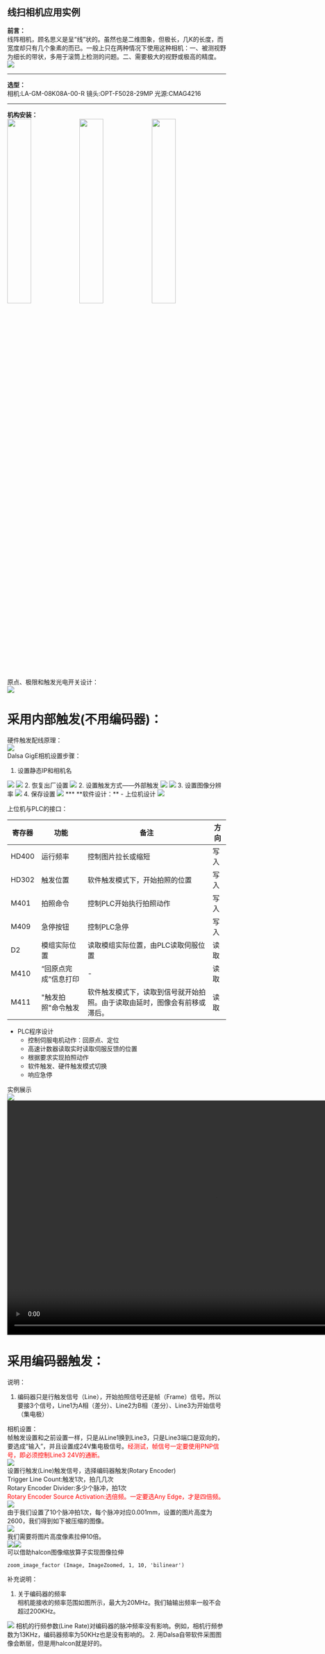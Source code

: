 ## 线扫相机应用实例 ##  
**前言：**  
线阵相机，顾名思义是呈“线”状的。虽然也是二维图象，但极长，几K的长度，而宽度却只有几个象素的而已。一般上只在两种情况下使用这种相机：一、被测视野为细长的带状，多用于滚筒上检测的问题。二、需要极大的视野或极高的精度。  
<img src="1.gif"/>
***  
**选型：**  
相机:LA-GM-08K08A-00-R
镜头:OPT-F5028-29MP
光源:CMAG4216
***  
**机构安装：**  
<img src="正视图.gif" width=33%/><img src="侧视图.gif" width=33%/><img src="俯视图.gif" width=33%/>  
原点、极限和触发光电开关设计：  
<img src="原点极限设计.gif"/>  
# 采用内部触发(不用编码器)： #  
硬件触发配线原理：  
<img src="外部触发接线图.gif"/>  
Dalsa GigE相机设置步骤：  
1. 设置静态IP和相机名  
<img src="设置相机名称.gif"/>  
<img src="设置相机名称2.gif"/>  
2. 恢复出厂设置  
<img src="恢复出厂设置.gif"/>  
2. 设置触发方式——外部触发  
<img src="外部触发1.gif"/>  
<img src="外部触发2.gif"/>  
3. 设置图像分辨率  
<img src="图像分辨率.gif"/>  
4. 保存设置  
<img src="保存参数.gif"/>  
***
**软件设计：**  
- 上位机设计  
<img src="上位机.gif"/>  

上位机与PLC的接口：  

|寄存器|功能|备注|方向|
|-|-|-|-|
|HD400|运行频率|控制图片拉长或缩短|写入
|HD302|触发位置|软件触发模式下，开始拍照的位置|写入
|M401|拍照命令|控制PLC开始执行拍照动作|写入
|M409|急停按钮|控制PLC急停|写入
|D2|模组实际位置|读取模组实际位置，由PLC读取伺服位置|读取
|M410|“回原点完成”信息打印|-|读取
|M411|"触发拍照"命令触发|软件触发模式下，读取到信号就开始拍照。由于读取由延时，图像会有前移或滞后。|读取

- PLC程序设计
    - 控制伺服电机动作：回原点、定位
    - 高速计数器读取实时读取伺服反馈的位置
    - 根据要求实现拍照动作
    - 软件触发、硬件触发模式切换
    - 响应急停  

实例展示  
<img src="20191126.bmp"/>  
<video src="VID_20191126_171002.mp4" width="960" height="540"
controls="controls">  
# 采用编码器触发： #  
说明：  
1. 编码器只是行触发信号（Line），开始拍照信号还是帧（Frame）信号。所以要接3个信号，Line1为A相（差分）、Line2为B相（差分）、Line3为开始信号（集电极）
  
相机设置：  
帧触发设置和之前设置一样，只是从Line1换到Line3，只是Line3端口是双向的，要选成“输入”，并且设置成24V集电极信号。<font color=red>经测试，帧信号一定要使用PNP信号，即必须控制Line3 24V的通断。</font>  
<img src="线扫02.jpg"/>   
设置行触发(Line)触发信号，选择编码器触发(Rotary Encoder)  
Trigger Line Count:触发1次，拍几几次  
Rotary Encoder Divider:多少个脉冲，拍1次  
<font color=red>Rotary Encoder Source Activation:选倍频。一定要选Any Edge，才是四倍频。</font>
<img src="线扫03.jpg"/>  
由于我们设置了10个脉冲拍1次，每个脉冲对应0.001mm，设置的图片高度为2600，我们得到如下被压缩的图像。  
<img src="2.bmp"/>  
我们需要将图片高度像素拉伸10倍。  
<img src="线扫05.jpg"/><img src="线扫04.jpg"/>  
可以借助halcon图像缩放算子实现图像拉伸  
```
zoom_image_factor (Image, ImageZoomed, 1, 10, 'bilinear')
```  

补充说明：  
1. 关于编码器的频率  
相机能接收的频率范围如图所示，最大为20MHz。我们轴输出频率一般不会超过200KHz。  
<img src="线扫06.jpg"/>  
相机的行频参数(Line Rate)对编码器的脉冲频率没有影响。例如，相机行频参数为13KHz，编码器频率为50KHz也是没有影响的。  
2. 用Dalsa自带软件采图图像会断层，但是用halcon就是好的。